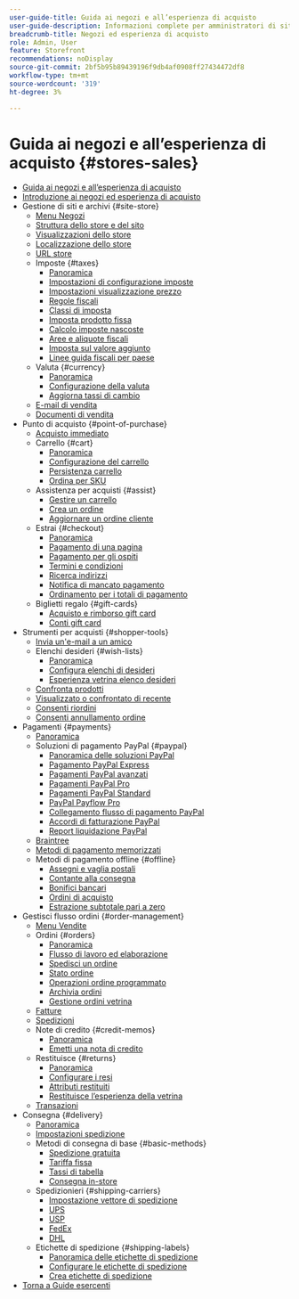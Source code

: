 ```yaml
---
user-guide-title: Guida ai negozi e all’esperienza di acquisto
user-guide-description: Informazioni complete per amministratori di siti, agenti del servizio clienti e responsabili vendite che lavorano in Adobe Commerce e Magento Open Source.
breadcrumb-title: Negozi ed esperienza di acquisto
role: Admin, User
feature: Storefront
recommendations: noDisplay
source-git-commit: 2bf5b95b89439196f9db4af0908ff27434472df8
workflow-type: tm+mt
source-wordcount: '319'
ht-degree: 3%

---
```



# Guida ai negozi e all’esperienza di acquisto {#stores-sales}

+ [Guida ai negozi e all’esperienza di acquisto](guide-overview.md)
+ [Introduzione ai negozi ed esperienza di acquisto](introduction.md)
+ Gestione di siti e archivi {#site-store}
   + [Menu Negozi](stores-menu.md)
   + [Struttura dello store e del sito](stores.md)
   + [Visualizzazioni dello store](store-views.md)
   + [Localizzazione dello store](store-localize.md)
   + [URL store](store-urls.md)
   + Imposte {#taxes}
      + [Panoramica](taxes.md)
      + [Impostazioni di configurazione imposte](tax-settings-general.md)
      + [Impostazioni visualizzazione prezzo](display-settings.md)
      + [Regole fiscali](tax-rules.md)
      + [Classi di imposta](tax-class.md)
      + [Imposta prodotto fissa](fixed-product-tax.md)
      + [Calcolo imposte nascoste](hidden-tax-calculation.md)
      + [Aree e aliquote fiscali](tax-zones-rates.md)
      + [Imposta sul valore aggiunto](vat.md)
      + [Linee guida fiscali per paese](international-tax-guidelines.md)
   + Valuta {#currency}
      + [Panoramica](currency.md)
      + [Configurazione della valuta](currency-configuration.md)
      + [Aggiorna tassi di cambio](currency-update.md)
   + [E-mail di vendita](sales-email.md)
   + [Documenti di vendita](sales-documents.md)
+ Punto di acquisto {#point-of-purchase}
   + [Acquisto immediato](checkout-instant-purchase.md)
   + Carrello {#cart}
      + [Panoramica](cart.md)
      + [Configurazione del carrello](cart-configuration.md)
      + [Persistenza carrello](cart-persistent.md)
      + [Ordina per SKU](order-by-sku.md)
   + Assistenza per acquisti {#assist}
      + [Gestire un carrello](shopping-assisted-cart-manage.md)
      + [Crea un ordine](customer-account-create-order.md)
      + [Aggiornare un ordine cliente](order-update.md)
   + Estrai {#checkout}
      + [Panoramica](checkout-process.md)
      + [Pagamento di una pagina](checkout-one-page.md)
      + [Pagamento per gli ospiti](checkout-guest.md)
      + [Termini e condizioni](terms-and-conditions.md)
      + [Ricerca indirizzi](checkout-address-search.md)
      + [Notifica di mancato pagamento](checkout-payment-failed-emails.md)
      + [Ordinamento per i totali di pagamento](checkout-totals-sort-order.md)
   + Biglietti regalo {#gift-cards}
      + [Acquisto e rimborso gift card](product-gift-card-workflow.md)
      + [Conti gift card](product-gift-card-accounts.md)
+ Strumenti per acquisti {#shopper-tools}
   + [Invia un&#39;e-mail a un amico](email-a-friend.md)
   + Elenchi desideri {#wish-lists}
      + [Panoramica](wishlists.md)
      + [Configura elenchi di desideri](wishlist-configuration.md)
      + [Esperienza vetrina elenco desideri](wishlist-storefront.md)
   + [Confronta prodotti](product-compare.md)
   + [Visualizzato o confrontato di recente](products-viewed-compared.md)
   + [Consenti riordini](reorders-allow.md)
   + [Consenti annullamento ordine](cancel-allow.md)
+ Pagamenti {#payments}
   + [Panoramica](payments.md)
   + Soluzioni di pagamento PayPal {#paypal}
      + [Panoramica delle soluzioni PayPal](paypal.md)
      + [Pagamento PayPal Express](paypal-express-checkout.md)
      + [Pagamenti PayPal avanzati](paypal-payments-advanced.md)
      + [Pagamenti PayPal Pro](paypal-payments-pro.md)
      + [Pagamenti PayPal Standard](paypal-payments-standard.md)
      + [PayPal Payflow Pro](paypal-payflow-pro.md)
      + [Collegamento flusso di pagamento PayPal](paypal-payflow-link.md)
      + [Accordi di fatturazione PayPal](paypal-billing-agreements.md)
      + [Report liquidazione PayPal](paypal-settlement-reports.md)
   + [Braintree](braintree.md)
   + [Metodi di pagamento memorizzati](stored-payment-methods.md)
   + Metodi di pagamento offline {#offline}
      + [Assegni e vaglia postali](check-money-order.md)
      + [Contante alla consegna](cash-on-delivery.md)
      + [Bonifici bancari](bank-transfer.md)
      + [Ordini di acquisto](purchase-order.md)
      + [Estrazione subtotale pari a zero](zero-subtotal-checkout.md)
+ Gestisci flusso ordini {#order-management}
   + [Menu Vendite](sales-menu.md)
   + Ordini {#orders}
      + [Panoramica](orders.md)
      + [Flusso di lavoro ed elaborazione](order-processing.md)
      + [Spedisci un ordine](order-ship.md)
      + [Stato ordine](order-status.md)
      + [Operazioni ordine programmato](order-scheduled-operations.md)
      + [Archivia ordini](order-archive.md)
      + [Gestione ordini vetrina](orders-storefront.md)
   + [Fatture](invoices.md)
   + [Spedizioni](shipments.md)
   + Note di credito {#credit-memos}
      + [Panoramica](credit-memos.md)
      + [Emetti una nota di credito](credit-memo-create.md)
   + Restituisce {#returns}
      + [Panoramica](returns.md)
      + [Configurare i resi](rma-configure.md)
      + [Attributi restituiti](attributes-returns.md)
      + [Restituisce l’esperienza della vetrina](rma-customer-experience.md)
   + [Transazioni](transactions.md)
+ Consegna {#delivery}
   + [Panoramica](delivery.md)
   + [Impostazioni spedizione](shipping-settings.md)
   + Metodi di consegna di base {#basic-methods}
      + [Spedizione gratuita](shipping-free.md)
      + [Tariffa fissa](shipping-flat-rate.md)
      + [Tassi di tabella](shipping-table-rate.md)
      + [Consegna in-store](shipping-in-store-delivery.md)
   + Spedizionieri {#shipping-carriers}
      + [Impostazione vettore di spedizione](carriers.md)
      + [UPS](ups.md)
      + [USP](usps.md)
      + [FedEx](fedex.md)
      + [DHL](dhl.md)
   + Etichette di spedizione {#shipping-labels}
      + [Panoramica delle etichette di spedizione](shipping-labels.md)
      + [Configurare le etichette di spedizione](shipping-label-configure.md)
      + [Crea etichette di spedizione](shipping-label-create.md)
+ [Torna a Guide esercenti](https://experienceleague.adobe.com/en/docs/commerce-admin/user-guides/home)

